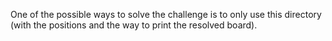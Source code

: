 One of the possible ways to solve the challenge is to only use this directory (with the positions and the way to print the resolved board).
